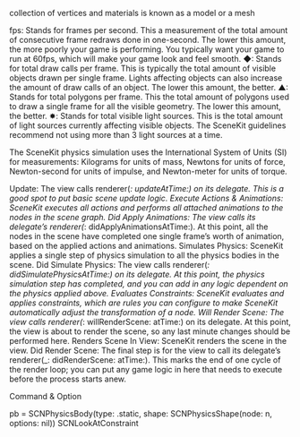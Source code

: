  collection of vertices and materials is known as a model or a mesh

fps: Stands for frames per second. This a measurement of the total amount of consecutive frame redraws done in one-second. The lower this amount, the more poorly your game is performing. You typically want your game to run at 60fps, which will make your game look and feel smooth.
◆: Stands for total draw calls per frame. This is typically the total amount of visible objects drawn per single frame. Lights affecting objects can also increase the amount of draw calls of an object. The lower this amount, the better.
▲: Stands for total polygons per frame. This the total amount of polygons used to draw a single frame for all the visible geometry. The lower this amount, the better.
✸: Stands for total visible light sources. This is the total amount of light sources currently affecting visible objects. The SceneKit guidelines recommend not using more than 3 light sources at a time.

The SceneKit physics simulation uses the International System of Units (SI) for measurements: Kilograms for units of mass, Newtons for units of force, Newton-second for units of impulse, and Newton-meter for units of torque.


Update: The view calls renderer(_: updateAtTime:) on its delegate. This is a good spot to put basic scene update logic.
Execute Actions & Animations: SceneKit executes all actions and performs all attached animations to the nodes in the scene graph.
Did Apply Animations: The view calls its delegate’s renderer(_: didApplyAnimationsAtTime:). At this point, all the nodes in the scene have completed one single frame’s worth of animation, based on the applied actions and animations.
Simulates Physics: SceneKit applies a single step of physics simulation to all the physics bodies in the scene.
Did Simulate Physics: The view calls renderer(_: didSimulatePhysicsAtTime:) on its delegate. At this point, the physics simulation step has completed, and you can add in any logic dependent on the physics applied above.
Evaluates Constraints: SceneKit evaluates and applies constraints, which are rules you can configure to make SceneKit automatically adjust the transformation of a node.
Will Render Scene: The view calls renderer(_: willRenderScene: atTime:) on its delegate. At this point, the view is about to render the scene, so any last minute changes should be performed here.
Renders Scene In View: SceneKit renders the scene in the view.
Did Render Scene: The final step is for the view to call its delegate’s renderer(_: didRenderScene: atTime:). This marks the end of one cycle of the render loop; you can put any game logic in here that needs to execute before the process starts anew.

Command & Option


pb = SCNPhysicsBody(type: .static, shape: SCNPhysicsShape(node: n, options: nil))
SCNLookAtConstraint